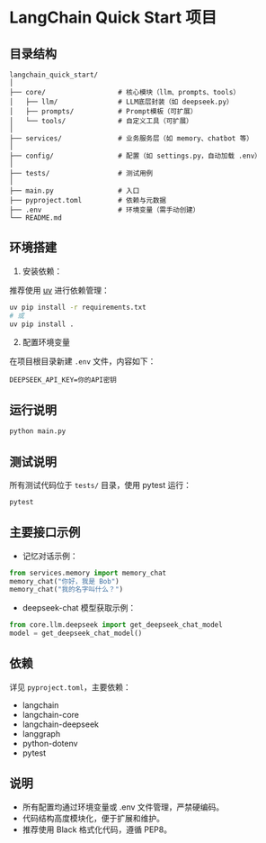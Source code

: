 # LangChain Quick Start 项目

## 目录结构

```
langchain_quick_start/
│
├── core/                  # 核心模块（llm、prompts、tools）
│   ├── llm/               # LLM底层封装（如 deepseek.py）
│   ├── prompts/           # Prompt模板（可扩展）
│   └── tools/             # 自定义工具（可扩展）
│
├── services/              # 业务服务层（如 memory、chatbot 等）
│
├── config/                # 配置（如 settings.py，自动加载 .env）
│
├── tests/                 # 测试用例
│
├── main.py                # 入口
├── pyproject.toml         # 依赖与元数据
├── .env                   # 环境变量（需手动创建）
└── README.md
```

## 环境搭建

1. 安装依赖：

推荐使用 [uv](https://github.com/astral-sh/uv) 进行依赖管理：
```bash
uv pip install -r requirements.txt
# 或
uv pip install .
```

2. 配置环境变量

在项目根目录新建 `.env` 文件，内容如下：
```
DEEPSEEK_API_KEY=你的API密钥
```

## 运行说明

```bash
python main.py
```

## 测试说明

所有测试代码位于 `tests/` 目录，使用 pytest 运行：
```bash
pytest
```

## 主要接口示例

- 记忆对话示例：
```python
from services.memory import memory_chat
memory_chat("你好，我是 Bob")
memory_chat("我的名字叫什么？")
```

- deepseek-chat 模型获取示例：
```python
from core.llm.deepseek import get_deepseek_chat_model
model = get_deepseek_chat_model()
```

## 依赖

详见 `pyproject.toml`，主要依赖：
- langchain
- langchain-core
- langchain-deepseek
- langgraph
- python-dotenv
- pytest

## 说明

- 所有配置均通过环境变量或 .env 文件管理，严禁硬编码。
- 代码结构高度模块化，便于扩展和维护。
- 推荐使用 Black 格式化代码，遵循 PEP8。